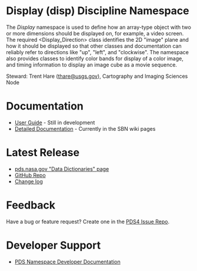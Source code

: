 # Display (disp) Discipline Namespace

The _Display_ namespace is used to define how an array-type object with two or more 
dimensions should be displayed on, for example, a video screen. The required 
&lt;Display_Direction&gt; class identifies the 2D "image" plane and how it should be 
displayed so that other classes and documentation can reliably refer to directions like 
"up", "left", and "clockwise". The namespace also provides classes to identify color bands
for display of a color image, and timing information to display an image cube as a movie sequence.

Steward: Trent Hare ([thare@usgs.gov](mailto:thare@usgs.gov)), Cartography and Imaging Sciences Node 

# Documentation

* [User Guide](docs/user-guide.md) - Still in development 
* [Detailed Documentation](https://sbnwiki.astro.umd.edu/wiki/Filling_Out_the_Display_Dictionary_Classes) - Currently in the SBN wiki pages


# Latest Release

<!-- UPDATE NEEDED - Replace <PDS Namespace> with namespace name and modify the URL to have #namespace-id at the end, e.g. #disp, #geom, etc. -->
* [pds.nasa.gov "Data Dictionaries" page](https://pds.nasa.gov/datastandards/dictionaries/#disp)
* [GitHub Repo](../../../releases/latest)
* [Change log](CHANGELOG.md)


# Feedback

Have a bug or feature request? Create one in the [PDS4 Issue Repo](https://github.com/pds-data-dictionaries/PDS4-LDD-Issue-Repo/issues/new/choose).


# Developer Support

* [PDS Namespace Developer Documentation](https://pds-data-dictionaries.github.io/) 
